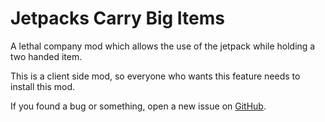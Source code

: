 # Jetpacks Carry Big Items

A lethal company mod which allows the use of the jetpack while holding a two handed item.

This is a client side mod, so everyone who wants this feature needs to install this mod.

If you found a bug or something, open a new issue on [GitHub](https://github.com/Hamunii/JetpacksCarryBigItems/issues).